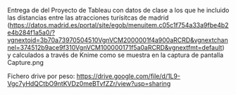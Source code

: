 Entrega de del Proyecto de Tableau con datos de clase a los que he incluido las distancias entre las atracciones turísitcas de madrid (https://datos.madrid.es/portal/site/egob/menuitem.c05c1f754a33a9fbe4b2e4b284f1a5a0/?vgnextoid=3b70a73970504510VgnVCM2000001f4a900aRCRD&vgnextchannel=374512b9ace9f310VgnVCM100000171f5a0aRCRD&vgnextfmt=default) y calculados a través de Knime como se muestra en la captura de pantalla Capture.png

Fichero drive por peso: https://drive.google.com/file/d/1L9-Vgc7yHdQCtbO9ntKVDz0meBTvfZZr/view?usp=sharing


